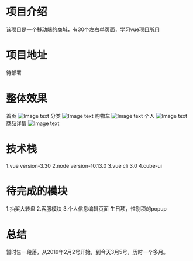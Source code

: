 # 项目介绍
该项目是一个移动端的商城，有30个左右单页面，学习vue项目所用

# 项目地址
待部署

# 整体效果
首页
![Image text](https://github.com/youzhi0403/hw360/blob/master/README_PICTURE/p1.png)
分类
![Image text](https://github.com/youzhi0403/hw360/blob/master/README_PICTURE/p2.png)
购物车
![Image text](https://github.com/youzhi0403/hw360/blob/master/README_PICTURE/p3.png)
个人
![Image text](https://github.com/youzhi0403/hw360/blob/master/README_PICTURE/p4.png)
商品详情
![Image text](https://github.com/youzhi0403/hw360/blob/master/README_PICTURE/p5.png)

# 技术栈
1.vue version-3.30
2.node version-10.13.0
3.vue cli 3.0
4.cube-ui

# 待完成的模块
1.抽奖大转盘
2.客服模块
3.个人信息编辑页面 生日项，性别项的popup

# 总结
暂时告一段落，从2019年2月2号开始，到今天3月5号，历时一个多月。
